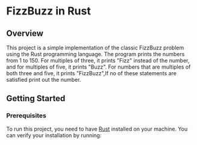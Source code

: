 # FizzBuzz in Rust

## Overview

This project is a simple implementation of the classic FizzBuzz problem using the Rust programming language. The program prints the numbers from 1 to 150. For multiples of three, it prints "Fizz" instead of the number, and for multiples of five, it prints "Buzz". For numbers that are multiples of both three and five, it prints "FizzBuzz",If no of these statements are satisfied print out the number.

## Getting Started

### Prerequisites

To run this project, you need to have [Rust](https://www.rust-lang.org/tools/install) installed on your machine. You can verify your installation by running:

